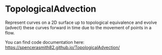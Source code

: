 # TopologicalAdvection
Represent curves on a 2D surface up to topological equivalence and evolve (advect) these curves forward in time due to the movement of points in a flow.

You can find code documentation here: https://spencerasmith82.github.io/TopologicalAdvection/
